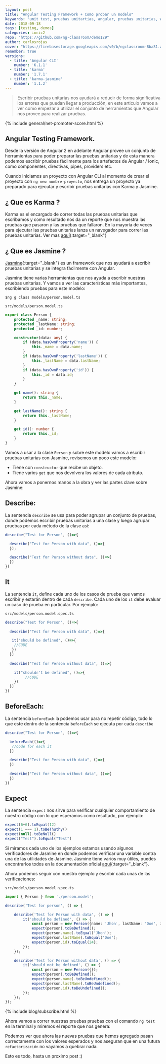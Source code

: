 ```yaml
---
layout: post
title: "Angular Testing Framework + Como probar un modelo"
keywords: "unit test, pruebas unitartias, angular, pruebas unitarias, webpack, jasmine, karma"
date: 2018-09-18
tags: [testing, demos]
categories: ionic2
repo: "https://github.com/ng-classroom/demo129"
author: carlosrojas
cover: "https://firebasestorage.googleapis.com/v0/b/ngclassroom-8ba81.appspot.com/o/posts%2F2018-09-15-%20Angular-Pruebas-Unitarias%2FPruebas%20unitarias.png?alt=media&token=b5fd0776-2a2f-4e17-b098-59584ab6573d"
remember: true
versions:
  - title: 'Angular CLI'
    number: '6.1.1'
  - title: 'karma'
    number: '1.7.1'
  - title: 'karma-jasmine'
    number: '1.1.2'
---
```


> Escribir pruebas unitarias nos ayudará a reducir de forma significativa los errores que puedan llegar a producción, en este articulo vamos a ver como empezar a utilizar el conjunto de herramientas que Angular nos provee para realizar pruebas.
<!--summary-->

<amp-img width="1024" height="512" layout="responsive" src="https://firebasestorage.googleapis.com/v0/b/ngclassroom-8ba81.appspot.com/o/posts%2F2018-09-15-%20Angular-Pruebas-Unitarias%2FPruebas%20unitarias.png?alt=media&token=b5fd0776-2a2f-4e17-b098-59584ab6573d"></amp-img>

{% include general/net-promoter-score.html %}

## Angular Testing Framework.

Desde la versión de Angular 2 en adelante Angular provee un conjunto de herramientas para poder preparar las pruebas unitarias y de esta manera podemos escribir pruebas fácilmente para los artefactos de Angular / Ionic, como componentes, directivas, pipes, providers etc.

Cuando iniciamos un proyecto con Angular CLI al momento de crear el proyecto con `ng new nombre-proyecto`, nos entrega un proyecto ya preparado para ejecutar y escribir pruebas unitarias con Karma y Jasmine.

## ¿ Que es Karma ?

Karma es el encargado de correr todas las pruebas unitarias que escribamos y como resultado nos da un reporte que nos muestra las pruebas que pasaron y las pruebas que fallaron. En la mayoría de veces para ejecutar las pruebas unitarias lanza un navegador para correr las pruebas unitarias. Ver mas [aquí](https://karma-runner.github.io/){:target="_blank"}

## ¿ Que es Jasmine ?

[Jasmine](https://jasmine.github.io/){:target="_blank"} es un framework que nos ayudará a escribir pruebas unitarias y se integra fácilmente con Angular.

Jasmine tiene varias herramientas que nos ayuda a escribir nuestras pruebas unitarias. Y vamos a ver las características más importantes, escribiendo pruebas para este modelo:

`
$ng g class models/person.model.ts
`

`src/models/person.model.ts`


```ts
export class Person {
    protected _name: string;
    protected _lastName: string;
    protected _id: number;

    constructor(data: any) {
        if (data.hasOwnProperty('name')) {
            this._name = data.name;
        }
        if (data.hasOwnProperty('lastName')) {
            this._lastName = data.lastName;
        }
        if (data.hasOwnProperty('id')) {
            this._id = data.id;
        }
    }

    get name(): string {
        return this._name;
    }

    get lastName(): string {
        return this._lastName;
    }

    get id(): number {
        return this._id;
    }
}
```

Vamos a usar a la clase `Person` y sobre este modelo vamos a escribir pruebas unitarias con Jasmine, revisemos un poco este modelo:

- Tiene con `constructor` que recibe un objeto.
- Tiene varios `get` que nos devolvera los valores de cada atributo.

Ahora vamos a ponernos manos a la obra y ver las partes clave sobre Jasmine:

## Describe:

La sentencia `describe` se usa para poder agrupar un conjunto de pruebas, donde podemos escribir pruebas unitarias a una clase y luego agrupar pruebas por cada método de la clase así:

```ts
describe("Test for Person", ()=>{

  describe("Test for Person with data", ()=>{
  });

  describe("Test for Person without data", ()=>{
  })
})
```

## It

La sentencia `it`, define cada uno de los casos de prueba que vamos escribir y estarán dentro de cada `describe`. Cada uno de los `it` debe evaluar un caso de prueba en particular. Por ejemplo:


`src/models/person.model.spec.ts`

```ts
describe("Test for Person", ()=>{
  
  describe("Test for Person with data", ()=>{

   it("should be defined", ()=>{	
    //CODE
   })
  })
  
  describe("Test for Person without data", ()=>{

    it("shouldn't be defined", ()=>{
		 //CODE
    })
  })
})
```

## BeforeEach:

La sentencia `beforeEach` la podemos usar para no repetir código, todo lo que este dentro de la sentencia `beforeEach` se ejecuta por cada `describe`

```ts
describe("Test for Person", ()=>{

  beforeEach(()=>{
   //code for each it
  })

  describe("Test for Person with data", ()=>{
  })
  
  describe("Test for Person without data", ()=>{
  })
})
```

## Expect

La sentencia `expect` nos sirve para verificar cualquier comportamiento de nuestro código con lo que esperamos como resultado, por ejemplo:

```ts
expect(6+6).toEqual(12)
expect(1 === 1).toBeThuthy()
expect(null).toBeNull()
expect("Test").toEqual("Test")
```

Si miramos cada uno de los ejemplos estamos usando algunos verificadores de Jasmine en donde podemos verificar una variable contra una de las utilidades de Jasmine. Jasmine tiene varios muy útiles, puedes encontrarlos todos en la documentación oficial [aquí](https://jasmine.github.io/api/2.7/matchers.html){:target="_blank"}.

Ahora podemos seguir con nuestro ejemplo y escribir cada unas de las verificaciones:

`src/models/person.model.spec.ts`

```ts
import { Person } from './person.model';

describe('Test for person', () => {

    describe('Test for Person with data', () => {
        it('should be defined', () => {
            const person = new Person({name: 'Jhon', lastName: 'Doe', id: 24});
            expect(person).toBeDefined();
            expect(person.name).toEqual('Jhon');
            expect(person.lastName).toEqual('Doe');
            expect(person.id).toEqual(24);
        });
    });

    describe('Test for Person without data', () => {
        it('should not be defined', () => {
            const person = new Person({});
            expect(person).toBeDefined();
            expect(person.name).toBeUndefined();
            expect(person.lastName).toBeUndefined();
            expect(person.id).toBeUndefined();
        });
    });
});
```

{% include blog/subscribe.html %}

Ahora vamos a correr nuestras pruebas pruebas con el comando `ng test` en la terminal y miremos el reporte que nos genera:

<amp-img width="824" height="274" layout="responsive" src="https://firebasestorage.googleapis.com/v0/b/ngclassroom-8ba81.appspot.com/o/posts%2F2018-09-15-%20Angular-Pruebas-Unitarias%2Fcapt1.png?alt=media&token=7e38e595-18a5-42df-8506-3c81886c8fa5"></amp-img>

Podemos ver que ahora las nuevas pruebas que hemos agregado pasan correctamente con los valores esperados y nos aseguran que en una futura `refactorización` no vayamos a quebrar nada.

Esto es todo, hasta un proximo post :)